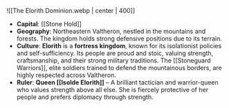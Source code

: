  ![[The Elorith Dominion.webp | center | 400]]
- **Capital**: [[Stone Hold]]
- **Geography**: Northeastern Valtheron, nestled in the mountains and forests. The kingdom holds strong defensive positions due to its terrain.
- **Culture**: **Elorith** is a **fortress kingdom**, known for its isolationist policies and self-sufficiency. Its people are proud and stoic, valuing strength, craftsmanship, and their strong military traditions. The [[Stoneguard Warriors]], elite soldiers trained to defend the mountainous borders, are highly respected across Valtheron.
- **Ruler**: **Queen [[Isolde Elorith]]** – A brilliant tactician and warrior-queen who values strength above all else. She is fiercely protective of her people and prefers diplomacy through strength.